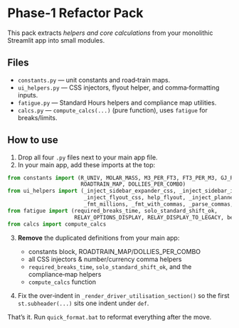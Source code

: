 # Phase‑1 Refactor Pack

This pack extracts *helpers and core calculations* from your monolithic Streamlit app into small modules.

## Files

- `constants.py` — unit constants and road‑train maps.
- `ui_helpers.py` — CSS injectors, flyout helper, and comma‑formatting inputs.
- `fatigue.py` — Standard Hours helpers and compliance map utilities.
- `calcs.py` — `compute_calcs(...)` (pure function), uses `fatigue` for breaks/limits.

## How to use

1. Drop all four `.py` files next to your main app file.
2. In your main app, add these imports at the top:

```python
from constants import (R_UNIV, MOLAR_MASS, M3_PER_FT3, FT3_PER_M3, GJ_PER_MMBTU, DAYS_PER_YEAR,
                       ROADTRAIN_MAP, DOLLIES_PER_COMBO)
from ui_helpers import (_inject_sidebar_expander_css, _inject_sidebar_inline_reset_css, inline_number_with_reset,
                        _inject_flyout_css, help_flyout, _inject_planner_expander_css,
                        _fmt_millions, _fmt_with_commas, _parse_commas, number_commas, currency_commas)
from fatigue import (required_breaks_time, solo_standard_shift_ok,
                     RELAY_OPTIONS_DISPLAY, RELAY_DISPLAY_TO_LEGACY, best_mode_for)
from calcs import compute_calcs
```

3. **Remove** the duplicated definitions from your main app:
   - constants block, ROADTRAIN_MAP/DOLLIES_PER_COMBO
   - all CSS injectors & number/currency comma helpers
   - `required_breaks_time`, `solo_standard_shift_ok`, and the compliance‑map helpers
   - `compute_calcs` function

4. Fix the over‑indent in `_render_driver_utilisation_section()` so the first `st.subheader(...)` sits one indent under `def`.

That’s it. Run `quick_format.bat` to reformat everything after the move.
